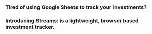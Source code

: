 ### Tired of using Google Sheets to track your investments? 

### Introducing Streams: is a lightweight, browser based investment tracker. 
